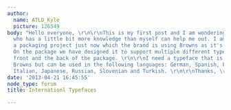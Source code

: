 ```yaml
---
author:
  name: ATLD_Kyle
  picture: 126549
body: "Hello everyone, \r\n\r\nThis is my first post and I am wondering if anyone
  who has a little bit more knowledge than myself can help me out. I am working on
  a packaging project just now which the brand is using Browns as it's main typeface.
  On the package we have designed it to support multiple different typeface on the
  front and the back of the package. \r\n\r\nI need a typeface that is similar to
  Browns but can be used in the following languages: German, Spanish, French, Hungarian,
  Italian, Japanese, Russian, Slovenian and Turkish. \r\n\r\nThanks, \r\nKyle. "
date: '2013-04-21 16:45:55'
node_type: forum
title: Internationl Typefaces

---
```

